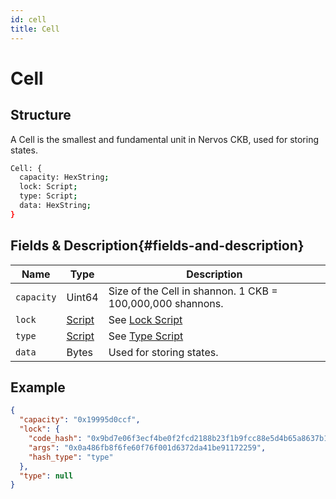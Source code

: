 ```yaml
---
id: cell
title: Cell
---
```


# Cell

## Structure

A Cell is the smallest and fundamental unit in Nervos CKB, used for storing states.

```bash
Cell: {
  capacity: HexString;
  lock: Script;
  type: Script;
  data: HexString;
}
```

## Fields & Description{#fields-and-description}

| Name       | Type                                                                          | Description                                                                          |
| ---------- | ----------------------------------------------------------------------------- | ------------------------------------------------------------------------------------ |
| `capacity` | Uint64                                                                        | Size of the Cell in shannon. 1 CKB = 100,000,000 shannons.                           |
| `lock`     | [Script](/docs/tech-explanation/script#script-structure) | See [Lock Script](/docs/tech-explanation/glossary#lock-script)  |
| `type`     | [Script](/docs/tech-explanation/script#script-structure) | See [Type Script](/docs/tech-explanation/glossary#type-script)  |
| `data`     | Bytes                                                                         | Used for storing states.                                                             |


## Example

```json
{
  "capacity": "0x19995d0ccf",
  "lock": {
    "code_hash": "0x9bd7e06f3ecf4be0f2fcd2188b23f1b9fcc88e5d4b65a8637b17723bbda3cce8",
    "args": "0x0a486fb8f6fe60f76f001d6372da41be91172259",
    "hash_type": "type"
  },
  "type": null
}
```
